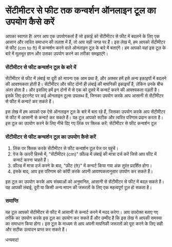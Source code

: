 सेंटीमीटर से फीट तक कन्वर्शन ऑनलाइन टूल का उपयोग कैसे करें
==========================================================

आपका स्वागत है! अगर आप एक उपयोगकर्ता हैं जो इकाई को सेंटीमीटर से फीट में बदलने के लिए एक आसान और त्वरित समाधान की तलाश में हैं, तो आप सही जगह पर हैं। इस लेख में, हम आपको सेंटीमीटर से फीट (cm to ft) में कन्वर्शन करने वाले ऑनलाइन टूल के बारे में बताएंगे। हम आपको यहां इस टूल के बारे में मूलभूत ज्ञान और उसका उपयोग करने का तरीका समझाएंगे।

### सेंटीमीटर से फीट कन्वर्शन टूल के बारे में

सेंटीमीटर से फीट में लंबाई या दूरी को मापना एक आम प्रथा है, और अक्सर हमें इसे अन्य इकाइयों में बदलने की आवश्यकता होती है। सेंटीमीटर और फीट दोनों ही लंबाई की मापनिकी इकाइयाँ हैं, लेकिन उनके बीच अंतर होता है। और इसलिए हमें इन दोनों में से एक को दूसरे में कन्वर्ट करने की आवश्यकता पड़ती है। इसके लिए इंटरनेट पर कई ऑनलाइन टूल्स उपलब्ध हैं, जिनका उपयोग करके आप आसानी से सेंटीमीटर से फीट में कन्वर्ट कर सकते हैं।

इस लेख में हम आपको एक ऐसे ऑनलाइन टूल के बारे में बता रहे हैं, जिसका उपयोग करके आप सेंटीमीटर से फीट में आसानी से कन्वर्ट कर सकते हैं। यह टूल आपको सटीक और त्वरित परिणाम प्रदान करता है। इस टूल का उपयोग करने के लिए नीचे दिए गए लिंक पर क्लिक करें: सेंटीमीटर से फीट कन्वर्शन टूल

### सेंटीमीटर से फीट कन्वर्शन टूल का उपयोग कैसे करें

1. लिंक पर क्लिक करके सेंटीमीटर से फीट कन्वर्शन टूल पेज पर पहुंचें।
2. पेज के ऊपरी हिस्से में, "सेंटीमीटर (cm)" फ़ील्ड में लंबाई की मात्रा दर्ज करें जिसे आप फीट में कन्वर्ट करना चाहते हैं।
3. फ़ील्ड में मात्रा दर्ज करने के बाद, "फ़ीट (ft)" में कन्वर्ट किया गया अंक तुरंत प्रदर्शित होगा।
4. इसके बाद, आप इस परिणाम को कॉपी करके अपनी आवश्यकतानुसार उपयोग कर सकते हैं।

इस टूल का उपयोग करके आप संख्याओं को अनुमानित, आसानी से सेंटीमीटर से फीट में बदल सकते हैं। यह आपकी लंबाई, दूरी या किसी अन्य मापन की जरूरतों के लिए एक महत्वपूर्ण टूल हो सकता है।

### समाप्ति

यह टूल आपको सेंटीमीटर से फीट में आसानी से कन्वर्ट करने में मदद करेगा। आप उपरोक्त बताए गए तरीके का उपयोग करके इस टूल का उपयोग कर सकते हैं और उम्मीद है कि इस लेख ने आपकी समस्या का समाधान किया होगा। इस टूल के माध्यम से आप अपनी मापनिकी जरूरतों को पूरा करने के लिए सही और सटीक उत्पादन प्राप्त कर सकते हैं।

धन्यवाद!